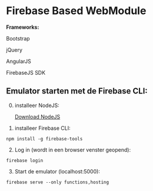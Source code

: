 
# Firebase Based WebModule

__Frameworks:__

Bootstrap

jQuery

AngularJS

FirebaseJS SDK



## Emulator starten met de Firebase CLI:

0. installeer NodeJS:

&nbsp;&nbsp;&nbsp;&nbsp;&nbsp;  [Download NodeJS](https://nodejs.org/en/download/)

1. installeer Firebase CLI: 
```
npm install -g firebase-tools
```

2. Log in (wordt in een browser venster geopend):

```
firebase login
```

3. Start de emulator (localhost:5000):

```
firebase serve --only functions,hosting
```

